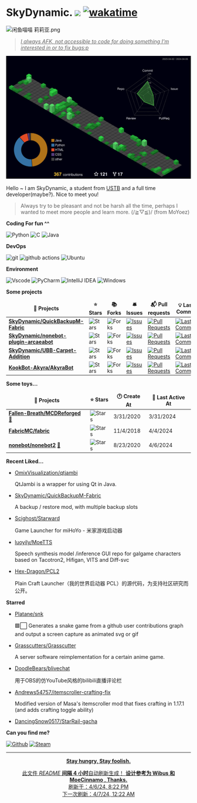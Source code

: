 # SkyDynamic. ![](https://visitor-badge.laobi.icu/badge?page_id=SkyDynamic.readme) [![wakatime](https://wakatime.com/badge/user/8809c781-96bb-4830-b1ca-39d0e4bcbaf1.svg)](https://wakatime.com/@8809c781-96bb-4830-b1ca-39d0e4bcbaf1)

![闲鱼喵喵 莉莉亚.png](https://s2.loli.net/2023/07/15/fBkF9ZoKgHDszUN.png)

> <u>*I always AFK, not accessible to code for doing something I'm interested in or to fix bugs:p*</u>

![meowmeowmeow](https://raw.githubusercontent.com/SkyDynamic/SkyDynamic/main/profile-3d-contrib/profile-night-green.svg)

Hello ~ I am SkyDynamic, a student from [USTB](https://www.ustb.edu.cn/) and a full time developer(maybe?). Nice to meet you!

> Always try to be pleasant and not be harsh all the time, perhaps I wanted to meet more people and learn more. (/≧▽≦)/ (from MoYoez)

**Coding For fun ^^**

<p>
  <img alt="Python" src="https://img.shields.io/badge/python-3670A0?style=for-the-badge&logo=python&logoColor=ffdd54">
  <img alt="C" src="https://img.shields.io/badge/c-%2300599C.svg?style=for-the-badge&logo=c&logoColor=white">
  <img alt="Java" src="https://img.shields.io/badge/java-%23ED8B00.svg?style=for-the-badge&logo=openjdk&logoColor=white">
</p>

**DevOps**

<p>
  <img alt="git" src="https://img.shields.io/badge/git-%23F05033.svg?style=for-the-badge&logo=git&logoColor=white" />
  <img alt="github actions" src="https://img.shields.io/badge/github%20actions-%232671E5.svg?style=for-the-badge&logo=githubactions&logoColor=white" />
  <img alt="Ubuntu" src="https://img.shields.io/badge/Ubuntu-E95420?style=for-the-badge&logo=ubuntu&logoColor=white" />
</p>

**Environment**

<p>
<img alt="Vscode" src="https://img.shields.io/badge/Visual%20Studio%20Code-0078d7.svg?style=for-the-badge&logo=visual-studio-code&logoColor=white">
<img alt="PyCharm" src="https://img.shields.io/badge/pycharm-143?style=for-the-badge&logo=pycharm&logoColor=black&color=black&labelColor=green">
<img alt="IntelliJ IDEA" src="https://img.shields.io/badge/IntelliJIDEA-000000.svg?style=for-the-badge&logo=intellij-idea&logoColor=white">
<img alt="Windows" src="https://img.shields.io/badge/Windows-0078D6?style=for-the-badge&logo=windows&logoColor=white">
</p>

**Some projects**

<table><thead align=center><tr border: none;><td><b>🎁 Projects</b></td><td><b>⭐ Stars</b></td><td><b>📚 Forks</b></td><td><b>🛎 Issues</b></td><td><b>📬 Pull requests</b></td><td><b>💡 Last Commit</b></td></tr></thead><tbody><tr><td><a href=https://github.com/SkyDynamic/QuickBackupM-Fabric><b>SkyDynamic/QuickBackupM-Fabric</b></a></td><td><img alt=Stars src="https://img.shields.io/github/stars/SkyDynamic/QuickBackupM-Fabric?style=flat-square&labelColor=343b41"></td><td><img alt=Forks src="https://img.shields.io/github/forks/SkyDynamic/QuickBackupM-Fabric?style=flat-square&labelColor=343b41"></td><td><a href=https://github.com/SkyDynamic/QuickBackupM-Fabric/issues target=_blank><img alt=Issues src="https://img.shields.io/github/issues/SkyDynamic/QuickBackupM-Fabric?style=flat-square&labelColor=343b41"></a></td><td><a href=https://github.com/SkyDynamic/QuickBackupM-Fabric/pulls target=_blank><img alt="Pull Requests"src="https://img.shields.io/github/issues-pr/SkyDynamic/QuickBackupM-Fabric?style=flat-square&labelColor=343b41"></a></td><td><a href=https://github.com/SkyDynamic/QuickBackupM-Fabric/commits target=_blank><img alt="Last Commits"src="https://img.shields.io/github/last-commit/SkyDynamic/QuickBackupM-Fabric?style=flat-square&labelColor=343b41"></a></td></tr><tr><td><a href=https://github.com/SkyDynamic/nonebot-plugin-arcaeabot><b>SkyDynamic/nonebot-plugin-arcaeabot</b></a></td><td><img alt=Stars src="https://img.shields.io/github/stars/SkyDynamic/nonebot-plugin-arcaeabot?style=flat-square&labelColor=343b41"></td><td><img alt=Forks src="https://img.shields.io/github/forks/SkyDynamic/nonebot-plugin-arcaeabot?style=flat-square&labelColor=343b41"></td><td><a href=https://github.com/SkyDynamic/nonebot-plugin-arcaeabot/issues target=_blank><img alt=Issues src="https://img.shields.io/github/issues/SkyDynamic/nonebot-plugin-arcaeabot?style=flat-square&labelColor=343b41"></a></td><td><a href=https://github.com/SkyDynamic/nonebot-plugin-arcaeabot/pulls target=_blank><img alt="Pull Requests"src="https://img.shields.io/github/issues-pr/SkyDynamic/nonebot-plugin-arcaeabot?style=flat-square&labelColor=343b41"></a></td><td><a href=https://github.com/SkyDynamic/nonebot-plugin-arcaeabot/commits target=_blank><img alt="Last Commits"src="https://img.shields.io/github/last-commit/SkyDynamic/nonebot-plugin-arcaeabot?style=flat-square&labelColor=343b41"></a></td></tr><tr><td><a href=https://github.com/SkyDynamic/UBB-Carpet-Addition><b>SkyDynamic/UBB-Carpet-Addition</b></a></td><td><img alt=Stars src="https://img.shields.io/github/stars/SkyDynamic/UBB-Carpet-Addition?style=flat-square&labelColor=343b41"></td><td><img alt=Forks src="https://img.shields.io/github/forks/SkyDynamic/UBB-Carpet-Addition?style=flat-square&labelColor=343b41"></td><td><a href=https://github.com/SkyDynamic/UBB-Carpet-Addition/issues target=_blank><img alt=Issues src="https://img.shields.io/github/issues/SkyDynamic/UBB-Carpet-Addition?style=flat-square&labelColor=343b41"></a></td><td><a href=https://github.com/SkyDynamic/UBB-Carpet-Addition/pulls target=_blank><img alt="Pull Requests"src="https://img.shields.io/github/issues-pr/SkyDynamic/UBB-Carpet-Addition?style=flat-square&labelColor=343b41"></a></td><td><a href=https://github.com/SkyDynamic/UBB-Carpet-Addition/commits target=_blank><img alt="Last Commits"src="https://img.shields.io/github/last-commit/SkyDynamic/UBB-Carpet-Addition?style=flat-square&labelColor=343b41"></a></td></tr><tr><td><a href=https://github.com/KookBot-Akyra/AkyraBot><b>KookBot-Akyra/AkyraBot</b></a></td><td><img alt=Stars src="https://img.shields.io/github/stars/KookBot-Akyra/AkyraBot?style=flat-square&labelColor=343b41"></td><td><img alt=Forks src="https://img.shields.io/github/forks/KookBot-Akyra/AkyraBot?style=flat-square&labelColor=343b41"></td><td><a href=https://github.com/KookBot-Akyra/AkyraBot/issues target=_blank><img alt=Issues src="https://img.shields.io/github/issues/KookBot-Akyra/AkyraBot?style=flat-square&labelColor=343b41"></a></td><td><a href=https://github.com/KookBot-Akyra/AkyraBot/pulls target=_blank><img alt="Pull Requests"src="https://img.shields.io/github/issues-pr/KookBot-Akyra/AkyraBot?style=flat-square&labelColor=343b41"></a></td><td><a href=https://github.com/KookBot-Akyra/AkyraBot/commits target=_blank><img alt="Last Commits"src="https://img.shields.io/github/last-commit/KookBot-Akyra/AkyraBot?style=flat-square&labelColor=343b41"></a></td></tr></tbody></table>

**Some toys...**

<table><thead align=center><tr border: none;><td><b>🎁 Projects</b></td><td><b>⭐ Stars</b></td><td><b>🕐 Create At</b></td><td><b>📅 Last Active At</b></td></tr></thead><tbody><tr><td><a href=https://github.com/Fallen-Breath/MCDReforged target=_blank><b>Fallen-Breath/MCDReforged</b></a> <a href=https://mcdreforged.com target=_blank>🔗</a></td><td><img alt=Stars src="https://img.shields.io/github/stars/Fallen-Breath/MCDReforged?style=flat-square&labelColor=343b41"></td><td>3/31/2020</td><td>3/31/2024</td></tr><tr><td><a href=https://github.com/FabricMC/fabric target=_blank><b>FabricMC/fabric</b></a></td><td><img alt=Stars src="https://img.shields.io/github/stars/FabricMC/fabric?style=flat-square&labelColor=343b41"></td><td>11/4/2018</td><td>4/4/2024</td></tr><tr><td><a href=https://github.com/nonebot/nonebot2 target=_blank><b>nonebot/nonebot2</b></a> <a href=https://nonebot.dev target=_blank>🔗</a></td><td><img alt=Stars src="https://img.shields.io/github/stars/nonebot/nonebot2?style=flat-square&labelColor=343b41"></td><td>8/23/2020</td><td>4/6/2024</td></tr></tbody></table>

<!--
**最近写了...**
recent_posts_inject
-->

**Recent Liked...**

<ul><li><a href=https://github.com/OmixVisualization/qtjambi>OmixVisualization/qtjambi</a><p>QtJambi is a wrapper for using Qt in Java.</p></li><li><a href=https://github.com/SkyDynamic/QuickBackupM-Fabric>SkyDynamic/QuickBackupM-Fabric</a><p>A backup / restore mod, with multiple backup slots</p></li><li><a href=https://github.com/Scighost/Starward>Scighost/Starward</a><p>Game Launcher for miHoYo - 米家游戏启动器</p></li><li><a href=https://github.com/luoyily/MoeTTS>luoyily/MoeTTS</a><p>Speech synthesis model /inference GUI repo for galgame characters based on Tacotron2, Hifigan, VITS and Diff-svc</p></li><li><a href=https://github.com/Hex-Dragon/PCL2>Hex-Dragon/PCL2</a><p>Plain Craft Launcher（我的世界启动器 PCL）的源代码，为支持社区研究而公开。</p></li></ul>

**Starred**

<ul><li><a href=https://github.com/Platane/snk>Platane/snk</a><p>🟩⬜ Generates a snake game from a github user contributions graph and output a screen capture as animated svg or gif</p></li><li><a href=https://github.com/Grasscutters/Grasscutter>Grasscutters/Grasscutter</a><p>A server software reimplementation for a certain anime game.</p></li><li><a href=https://github.com/DoodleBears/blivechat>DoodleBears/blivechat</a><p>用于OBS的仿YouTube风格的bilibili直播评论栏</p></li><li><a href=https://github.com/Andrews54757/itemscroller-crafting-fix>Andrews54757/itemscroller-crafting-fix</a><p>Modified version of Masa's itemscroller mod that fixes crafting in 1.17.1 (and adds crafting toggle ability)</p></li><li><a href=https://github.com/DancingSnow0517/StarRail-gacha>DancingSnow0517/StarRail-gacha</a></li></ul>

**Can you find me?**

<p><a href="https://github.com/SkyDynamic" target="_blank"><img alt="Github" src="https://img.shields.io/badge/GitHub-%2312100E.svg?&style=for-the-badge&logo=Github&logoColor=white" /></a>
<a href="https://steamcommunity.com/profiles/76561198450421379" tagget="_blank"><img alt="Steam" src="https://img.shields.io/badge/steam-%23000000.svg?style=for-the-badge&logo=steam&logoColor=white">
</p>

------------

<p align=center><strong> Stay hungry, Stay foolish. </strong></p>
<p align=center>此文件 <i>README</i> <b>间隔 4 小时</b>自动刷新生成！ <b>设计参考为 Wibus 和 MoeCinnamo , Thanks.</b><br>刷新于：4/6/24, 8:22 PM<br>下一次刷新：4/7/24, 12:22 AM</p>
